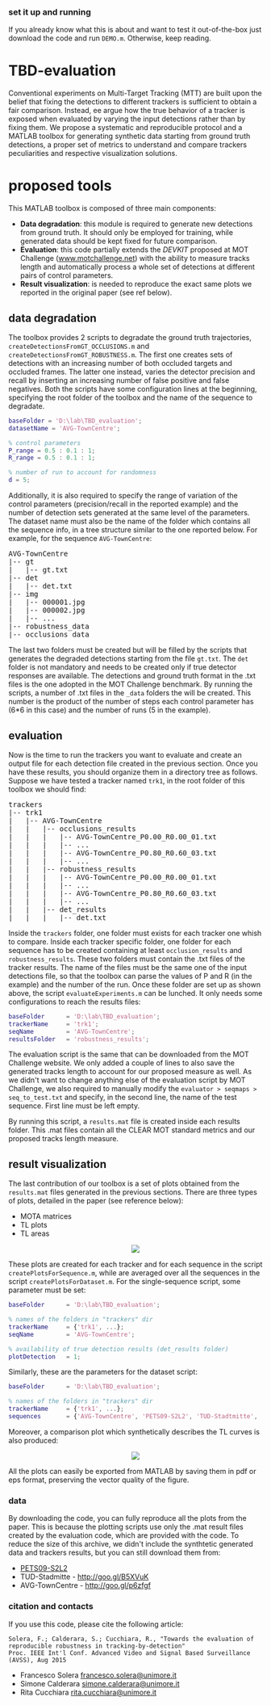 ### set it up and running
If you already know what this is about and want to test it out-of-the-box just download the code and run `DEMO.m`. Otherwise, keep reading.

# TBD-evaluation
Conventional experiments on Multi-Target Tracking (MTT) are built upon the belief that fixing the detections to different trackers is sufficient to obtain a fair comparison. Instead, ee argue how the true behavior of a tracker is exposed when evaluated by varying the input detections rather than by fixing them. We propose a systematic and reproducible protocol and a MATLAB toolbox for generating synthetic data starting from ground truth detections, a proper set of metrics to understand and compare trackers peculiarities and respective visualization solutions.

# proposed tools
This MATLAB toolbox is composed of three main components:
* **Data degradation**: this module is required to generate new detections from ground truth. It should only be employed for training, while generated data should be kept fixed for future comparison.
* **Evaluation**: this code partially extends the *DEVKIT* proposed at MOT Challenge (www.motchallenge.net) with the ability to measure tracks length and automatically process a whole set of detections at different pairs of control parameters.
* **Result visualization**: is needed to reproduce the exact same plots we reported in the original paper (see ref below).

## data degradation
The toolbox provides 2 scripts to degradate the ground truth trajectories, `createDetectionsFromGT_OCCLUSIONS.m` and `createDetectionsFromGT_ROBUSTNESS.m`. The first one creates sets of detections with an increasing number of both occluded targets and occluded frames. The latter one instead, varies the detector precision and recall by inserting an increasing number of false positive and false negatives. Both the scripts have some configuration lines at the beginning, specifying the root folder of the toolbox and the name of the sequence to degradate.

```matlab
baseFolder = 'D:\lab\TBD_evaluation';
datasetName = 'AVG-TownCentre';

% control parameters
P_range = 0.5 : 0.1 : 1;
R_range = 0.5 : 0.1 : 1;

% number of run to account for randomness
d = 5;
```

Additionally, it is also required to specify the range of variation of the control parameters (precision/recall in the reported example) and the number of detection sets generated at the same level of the parameters. The dataset name must also be the name of the folder which contains all the sequence info, in a tree structure similar to the one reported below. For example, for the sequence `AVG-TownCentre`:

<pre>
AVG-TownCentre
|-- gt
|   |-- gt.txt
|-- det
|   |-- det.txt
|-- img
|   |-- 000001.jpg
|   |-- 000002.jpg
|   |-- ...
|-- robustness_data
|-- occlusions_data
</pre>

The last two folders must be created but will be filled by the scripts that generates the degraded detections starting from the file `gt.txt`. The `det` folder is not mandatory and needs to be created only if true detector responses are available. The detections and ground truth format in the .txt files is the one adopted in the MOT Challenge benchmark. By running the scripts, a number of .txt files in the `_data` folders the will be created. This number is the product of the number of steps each control parameter has (6*6 in this case) and the number of runs (5 in the example).

## evaluation
Now is the time to run the trackers you want to evaluate and create an output file for each detection file created in the previous section. Once you have these results, you should organize them in a directory tree as follows. Suppose we have tested a tracker named `trk1`, in the root folder of this toolbox we should find:

<pre>
trackers
|-- trk1
|   |-- AVG-TownCentre
|   |   |-- occlusions_results
|   |   |   |-- AVG-TownCentre_P0.00_R0.00_01.txt
|   |   |   |-- ...
|   |   |   |-- AVG-TownCentre_P0.80_R0.60_03.txt
|   |   |   |-- ...
|   |   |-- robustness_results
|   |   |   |-- AVG-TownCentre_P0.00_R0.00_01.txt
|   |   |   |-- ...
|   |   |   |-- AVG-TownCentre_P0.80_R0.60_03.txt
|   |   |   |-- ...
|   |   |-- det_results
|   |   |   |-- det.txt
</pre>

Inside the `trackers` folder, one folder must exists for each tracker one whish to compare. Inside each tracker specific folder, one folder for each sequence has to be created containing at least `occlusion_results` and `robustness_results`. These two folders must contain the .txt files of the tracker results. The name of the files must be the same one of the input detections file, so that the toolbox can parse the values of P and R (in the example) and the number of the run. Once these folder are set up as shown above, the script `evaluateExperiments.m` can be lunched. It only needs some configurations to reach the results files:
```matlab
baseFolder      = 'D:\lab\TBD_evaluation';
trackerName     = 'trk1';
seqName         = 'AVG-TownCentre';
resultsFolder   = 'robustness_results';
```
The evaluation script is the same that can be downloaded from the MOT Challenge website. We only added a couple of lines to also save the generated tracks length to account for our proposed measure as well. As we didn't want to change anything else of the evaluation script by MOT Challenge, we also required to manually modify the `evaluator > seqmaps > seq_to_test.txt` and specify, in the second line, the name of the test sequence. First line must be left empty.

By running this script, a `results.mat` file is created inside each results folder. This .mat files contain all the CLEAR MOT standard metrics and our proposed tracks length measure.

## result visualization
The last contribution of our toolbox is a set of plots obtained from the `results.mat` files generated in the previous sections. There are three types of plots, detailed in the paper (see reference below):
- MOTA matrices
- TL plots
- TL areas

<!-- The MOTA matrices describe how good a tracker is at retrieving true positives, rejecting false detections proposed by the detector and at the same time producing continuous tracks, also accounting for ID switches. Track Length (TL), instead, is the proposed metric and measures the longest sequence of frames in which each GT track was continuously and successfully tracked. So it is a value for each track. Results are then sorted in descending order in a survival curve-like plot. -->

<p align="center">
  <img src="http://imagelab.ing.unimore.it/TBD-evaluation/images/MOTA-TL.png" />
</p>

These plots are created for each tracker and for each sequence in the script `createPlotsForSequence.m`, while are averaged over all the sequences in the script `createPlotsForDataset.m`. For the single-sequence script, some parameter must be set:
```matlab
baseFolder      = 'D:\lab\TBD_evaluation';

% names of the folders in "trackers" dir
trackerName     = {'trk1', ...};
seqName         = 'AVG-TownCentre';

% availability of true detection results (det_results folder)
plotDetection   = 1;
```
Similarly, these are the parameters for the dataset script:
```matlab
baseFolder      = 'D:\lab\TBD_evaluation';

% names of the folders in "trackers" dir
trackerName     = {'trk1', ...};
sequences       = {'AVG-TownCentre', 'PETS09-S2L2', 'TUD-Stadtmitte', ...};
```

Moreover, a comparison plot which synthetically describes the TL curves is also produced:
<p align="center">
  <img src="http://imagelab.ing.unimore.it/TBD-evaluation/images/comparison.png" />
</p>

All the plots can easily be exported from MATLAB by saving them in pdf or eps format, preserving the vector quality of the figure.

### data
By downloading the code, you can fully reproduce all the plots from the paper. This is because the plotting scripts use only the .mat result files created by the evaluation code, which are provided with the code. To reduce the size of this archive, we didn't include the synthtetic generated data and trackers results, but you can still download them from:
* <a href="http://imagelab.ing.unimore.it/TBD-evaluation/PETS09-S2L2.zip">PETS09-S2L2</a>
* TUD-Stadmitte - http://goo.gl/B5XVuK
* AVG-TownCentre - http://goo.gl/p6zfgf

### citation and contacts
If you use this code, please cite the following article:

```
Solera, F.; Calderara, S.; Cucchiara, R., "Towards the evaluation of reproducible robustness in tracking-by-detection"
Proc. IEEE Int'l Conf. Advanced Video and Signal Based Surveillance (AVSS), Aug 2015
```

- Francesco Solera    francesco.solera@unimore.it
- Simone Calderara    simone.calderara@unimore.it
- Rita Cucchiara        rita.cucchiara@unimore.it
